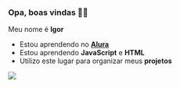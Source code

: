 ### Opa, boas vindas 🙋‍♂️

Meu nome é **Igor**

- Estou aprendendo no [**Alura**](https://www.alura.com.br)
- Estou aprendendo **JavaScript** e **HTML**
- Utilizo este lugar para organizar meus **projetos**

![](https://media1.tenor.com/m/wuyEcsxrvQwAAAAC/club-penguin-ghosthy.gif)
